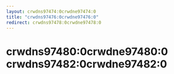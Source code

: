 ```yaml
---
layout: crwdns97474:0crwdne97474:0
title: "crwdns97476:0crwdne97476:0"
redirect: crwdns97478:0crwdne97478:0
---
```



<h1>crwdns97480:0crwdne97480:0 crwdns97482:0crwdne97482:0</h1>
